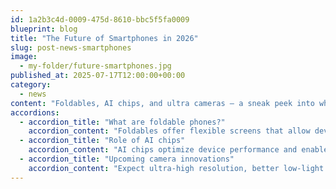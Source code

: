 ```yaml
---
id: 1a2b3c4d-0009-475d-8610-bbc5f5fa0009
blueprint: blog
title: "The Future of Smartphones in 2026"
slug: post-news-smartphones
image:
  - my-folder/future-smartphones.jpg
published_at: 2025-07-17T12:00:00+00:00
category:
  - news
content: "Foldables, AI chips, and ultra cameras — a sneak peek into what smartphones will look like next year."
accordions:
  - accordion_title: "What are foldable phones?"
    accordion_content: "Foldables offer flexible screens that allow devices to expand or contract for better usability."
  - accordion_title: "Role of AI chips"
    accordion_content: "AI chips optimize device performance and enable smarter camera and battery management."
  - accordion_title: "Upcoming camera innovations"
    accordion_content: "Expect ultra-high resolution, better low-light performance, and advanced computational photography."
---
```


